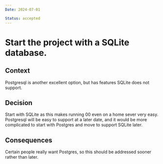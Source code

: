 ```yaml
---
Date: 2024-07-01

Status: accepted
---
```



# Start the project with a SQLite database.

## Context

Postgresql is another excellent option, but has features SQLite does not support.

## Decision

Start with SQLite as this makes running 00 even on a home sever very easy. Postgresql will be easy to support at a later date, and it would be more complicated to start with Postgres and move to support SQLite later.

## Consequences

Certain people really want Postgres, so this should be addressed sooner rather than later.
